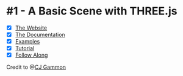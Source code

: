 #1 - A Basic Scene with THREE.js
================================

- [x] [The Website](https://threejs.org/)
- [x] [The Documentation](https://threejs.org/docs/index.html#manual/en/introduction/Creating-a-scene)
- [x] [Examples](https://threejs.org/examples/#webgl_animation_cloth)
- [x] [Tutorial](https://www.youtube.com/watch?v=biZgx45Mzqo&list=PL08jItIqOb2qyMOhtEUoLh100KpccQiRf&index=2)
- [x] [Follow Along](https://github.com/diving-in/threejs/blob/master/threejs-1_basic.zip)

Credit to @[CJ Gammon](https://github.com/cjgammon)

